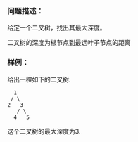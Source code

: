 ### 问题描述：
给定一个二叉树，找出其最大深度。

二叉树的深度为根节点到最远叶子节点的距离

### 样例：
给出一棵如下的二叉树:
```
  1
 / \ 
2   3
   / \
  4   5
```
这个二叉树的最大深度为3.